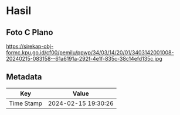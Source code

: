 # Hasil

## Foto C Plano

https://sirekap-obj-formc.kpu.go.id/cf00/pemilu/ppwp/34/03/14/20/01/3403142001008-20240215-083158--61a6191a-292f-4e1f-835c-38c14efd135c.jpg


## Metadata

| Key        | Value               |
| ---------- | ------------------- |
| Time Stamp | 2024-02-15 19:30:26 |



